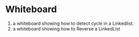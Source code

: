 # Whiteboard
1. a whiteboard showing how to detect cycle in a Linkedlist.
2. a whiteboard showing how to Reverse a LinkedList
